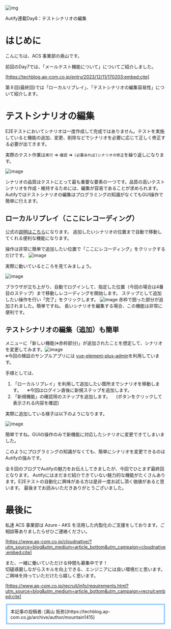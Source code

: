 ![img](./autify-blob-top.png)

Autify連載Day8：テストシナリオの編集

# はじめに

こんにちは、ACS 事業部の奥山です。

前回のDay7では、「メールテスト機能について」についてご紹介しました。

[https://techblog.ap-com.co.jp/entry/2023/12/11/170203:embed:cite]

第８回(最終回)では「ローカルリプレイ」、「テストシナリオの編集容易性」について紹介します。

# テストシナリオの編集

E2Eテストにおいてシナリオは一度作成して完成ではありません。テストを実施していると機能の追加、変更、削除などでシナリオを必要に応じて正しく修正する必要が出てきます。

実際のテスト作業は`実行` => `確認` => `(必要あれば)シナリオの修正`を繰り返しになります。

![image](./004_test_cycle_basic.png)  

シナリオの品質はテストにとって最も重要な要素の一つです。品質の高いテストシナリオを作成・維持するためには、編集が容易であることが求められます。Autifyではテストシナリオの編集はプログラミングの知識がなくてもGUI操作で簡単に行えます。


## ローカルリプレイ（ここにレコーディング）

公式の[説明はこちら](https://help.autify.com/docs/ja/local-replay?highlight=%E3%83%AD%E3%83%BC%E3%82%AB%E3%83%AB%E3%83%AA%E3%83%97%E3%83%AC%E3%82%A4)になります。
追加したいシナリオの位置まで自動で移動してくれる便利な機能になります。

操作は非常に簡単で追加したい位置で「ここにレコーディング」をクリックするだけです。
![image](./001.png)

実際に動いているところを見てみましょう。

![image](./002.gif)

ブラウザが立ち上がり、自動でログインして、指定した位置（今回の場合は4番目のステップ）まで移動しレコーディングを開始します。
ステップとして追加したい操作を行い「完了」をクリックします。
![image](./003.png)
赤枠で囲った部分が追加されました。簡単ですね。
長いシナリオを編集する場合、この機能は非常に便利です。

## テストシナリオの編集（追加）も簡単

メニューに「新しい機能(※赤枠部分)」が追加されたことを想定して、シナリオを変更してみます。![image](./005.png)  
※今回の検証のサンプルアプリには [vue-element-plus-admin](https://github.com/kailong321200875/vue-element-plus-admin)を利用しています。

手順としては、
1. 「ローカルリプレイ」を利用して追加したい箇所までシナリオを移動します。
　※今回はログイン直後に新規ステップを追加します。
2. 「新規機能」の確認用のステップを追加します。
　(ボタンをクリックして表示される内容を確認)

実際に追加している様子は以下のようになります。

![image](./006.gif)

簡単ですね。GUIの操作のみで新機能に対応したシナリオに変更できてしまいました。

このようにプログラミングの知識がなくても、簡単にシナリオを変更できるのはAutifyの強みです。

全８回のブログでAutifyの魅力をお伝えしてきましたが、今回でひとまず最終回となります。
Autifyにはまだまだ紹介できていない魅力的な機能がたくさんあります。E2Eテストの自動化に興味がある方は是非一度お試し頂く価値があると思います。
最後までお読みいただきありがとうございました。

# 最後に

私達 ACS 事業部は Azure・AKS を活用した内製化のご支援をしております。ご相談等ありましたらぜひご連絡ください。

[https://www.ap-com.co.jp/cloudnative/?utm_source=blog&utm_medium=article_bottom&utm_campaign=cloudnative:embed:cite]

また、一緒に働いていただける仲間も募集中です！  
切磋琢磨しながらスキルを向上できる、エンジニアには良い環境だと思います。ご興味を持っていただけたら嬉しく思います。

[https://www.ap-com.co.jp/recruit/info/requirements.html?utm_source=blog&utm_medium=article_bottom&utm_campaign=recruit:embed:cite]

<fieldset style="border:4px solid #95ccff; padding:10px">
本記事の投稿者: [奥山 拓弥](https://techblog.ap-com.co.jp/archive/author/mountain1415)  
</fieldset>
